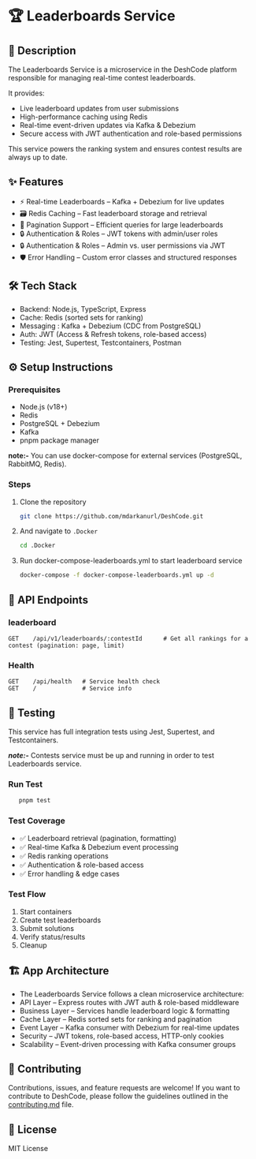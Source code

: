# 🏆 Leaderboards Service

## 📖 Description
The Leaderboards Service is a microservice in the DeshCode platform responsible for managing real-time contest leaderboards.

It provides:
- Live leaderboard updates from user submissions
- High-performance caching using Redis
- Real-time event-driven updates via Kafka & Debezium
- Secure access with JWT authentication and role-based permissions

This service powers the ranking system and ensures contest results are always up to date.

## ✨ Features
- ⚡ Real-time Leaderboards – Kafka + Debezium for live updates
- 🗃 Redis Caching – Fast leaderboard storage and retrieval
- 📑 Pagination Support – Efficient queries for large leaderboards
- 🔒 Authentication & Roles – JWT tokens with admin/user roles
- 🔒 Authentication & Roles – Admin vs. user permissions via JWT
- 🛡 Error Handling – Custom error classes and structured responses

## 🛠 Tech Stack
- Backend: Node.js, TypeScript, Express
- Cache: Redis (sorted sets for ranking)
- Messaging : Kafka + Debezium (CDC from PostgreSQL)
- Auth: JWT (Access & Refresh tokens, role-based access)
- Testing: Jest, Supertest, Testcontainers, Postman

## ⚙️ Setup Instructions
### Prerequisites  
- Node.js (v18+)  
- Redis  
- PostgreSQL + Debezium
- Kafka
- pnpm package manager  

**note:-** You can use docker-compose for external services (PostgreSQL, RabbitMQ, Redis).

### Steps  
1. Clone the repository  
   ```bash
   git clone https://github.com/mdarkanurl/DeshCode.git
   ```
2. And navigate to `.Docker`
   ```bash
   cd .Docker
   ```
3. Run docker-compose-leaderboards.yml to start leaderboard service
   ```bash
   docker-compose -f docker-compose-leaderboards.yml up -d
   ```

## 📌 API Endpoints  

### leaderboard  
```http
GET    /api/v1/leaderboards/:contestId      # Get all rankings for a contest (pagination: page, limit)
```
### Health
```http
GET    /api/health   # Service health check
GET    /             # Service info
```

## 🧪 Testing
This service has full integration tests using Jest, Supertest, and Testcontainers.

***note:-*** Contests service must be up and running in order to test Leaderboards service.

### Run Test
```bash
   pnpm test
```
### Test Coverage
- ✅ Leaderboard retrieval (pagination, formatting)
- ✅ Real-time Kafka & Debezium event processing
- ✅ Redis ranking operations
- ✅ Authentication & role-based access
- ✅ Error handling & edge cases

### Test Flow
1. Start containers
3. Create test leaderboards
4. Submit solutions
5. Verify status/results
6. Cleanup

## 🏗 App Architecture
- The Leaderboards Service follows a clean microservice architecture:
- API Layer – Express routes with JWT auth & role-based middleware
- Business Layer – Services handle leaderboard logic & formatting
- Cache Layer – Redis sorted sets for ranking and pagination
- Event Layer – Kafka consumer with Debezium for real-time updates
- Security – JWT tokens, role-based access, HTTP-only cookies
- Scalability – Event-driven processing with Kafka consumer groups

## 🤝 Contributing
Contributions, issues, and feature requests are welcome!
If you want to contribute to DeshCode, please follow the guidelines outlined in the [contributing.md](../../contributing.md) file.

## 📄 License
MIT License